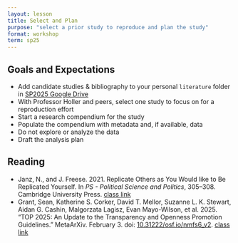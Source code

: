 ```yaml
---
layout: lesson
title: Select and Plan
purpose: "select a prior study to reproduce and plan the study"
format: workshop
term: sp25
---
```


## Goals and Expectations

- Add candidate studies & bibliography to your personal `literature` folder in [SP2025 Google Drive](https://drive.google.com/open?id=1Ir4OwWIJ9RIzeCj9EWozLOLx7ZfAf2dC&usp=drive_fs)
- With Professor Holler and peers, select one study to focus on for a reproduction effort
- Start a research compendium for the study
- Populate the compendium with metadata and, if available, data
- Do not explore or analyze the data
- Draft the analysis plan

## Reading

- Janz, N., and J. Freese. 2021. Replicate Others as You Would like to Be Replicated Yourself. In *PS - Political Science and Politics*, 305–308. Cambridge University Press. [class link](https://drive.google.com/open?id=1L9w7k0f16wSW9i0LXNV-1VhGCm5XY8aN&usp=drive_fs)
- Grant, Sean, Katherine S. Corker, David T. Mellor, Suzanne L. K. Stewart, Aidan G. Cashin, Malgorzata Lagisz, Evan Mayo-Wilson, et al. 2025. “TOP 2025: An Update to the Transparency and Openness Promotion Guidelines.” MetaArXiv. February 3. doi: [10.31222/osf.io/nmfs6_v2](https://doi.org/10.31222/osf.io/nmfs6_v2). [class link](https://drive.google.com/open?id=1cgzvhlVj03wSOhvfVLm_ozGy92lZsDVB&usp=drive_fs)

